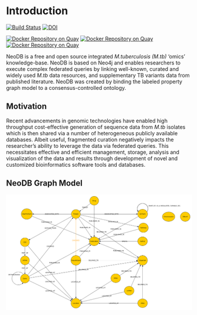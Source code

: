 # Introduction

[![Build Status](https://travis-ci.org/COMBAT-TB/combat-tb-db.svg?branch=master)](https://travis-ci.org/COMBAT-TB/combat-tb-db) [![DOI](https://zenodo.org/badge/DOI/10.5281/zenodo.1219127.svg)](https://doi.org/10.5281/zenodo.1219127)

[![Docker Repository on Quay](https://quay.io/repository/combat-tb/combattb-db/status "Docker Repository on Quay")](https://quay.io/repository/combat-tb/combattb-db) [![Docker Repository on Quay](https://quay.io/repository/combat-tb/combattb-dc/status "Docker Repository on Quay")](https://quay.io/repository/combat-tb/combattb-dc) [![Docker Repository on Quay](https://quay.io/repository/combat-tb/combattb-es/status "Docker Repository on Quay")](https://quay.io/repository/combat-tb/combattb-es)

NeoDB is a free and open source integrated _M.tuberculosis (M.tb)_ ‘omics’ knowledge-base. NeoDB is based on Neo4j and enables researchers to execute complex federated queries by linking well-known, curated and widely used _M.tb_ data resources, and supplementary TB variants data from published literature. NeoDB was created by binding the labeled property graph model to a consensus-controlled ontology.

## Motivation

Recent advancements in genomic technologies have enabled high throughput cost-effective generation of sequence data from _M.tb_ isolates which is then shared via a number of heterogeneous publicly available databases. Albeit useful, fragmented curation negatively impacts the researcher’s ability to leverage the data via federated queries. This necessitates effective and efficient management, storage, analysis and visualization of the data and results through development of novel and customized bioinformatics software tools and databases.

## NeoDB Graph Model

![neodb-browser-guide](./images/model.png)

